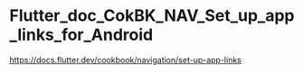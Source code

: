 # Flutter_doc_CokBK_NAV_Set_up_app_links_for_Android
 https://docs.flutter.dev/cookbook/navigation/set-up-app-links
